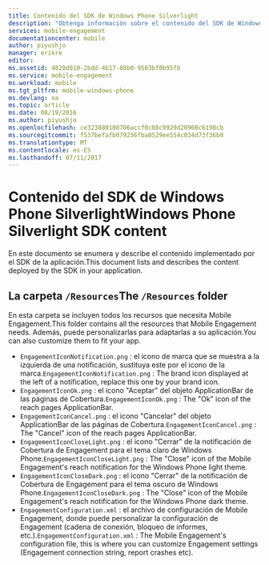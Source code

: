 ```yaml
---
title: Contenido del SDK de Windows Phone Silverlight
description: "Obtenga información sobre el contenido del SDK de Windows Phone Silverlight para Azure Mobile Engagement"
services: mobile-engagement
documentationcenter: mobile
author: piyushjo
manager: erikre
editor: 
ms.assetid: 4820d010-2bdd-4b17-88b0-9583bf0b95fb
ms.service: mobile-engagement
ms.workload: mobile
ms.tgt_pltfrm: mobile-windows-phone
ms.devlang: na
ms.topic: article
ms.date: 08/19/2016
ms.author: piyushjo
ms.openlocfilehash: ce323880100706accf0c08c9929d20908c6198cb
ms.sourcegitcommit: f537befafb079256fba0529ee554c034d73f36b0
ms.translationtype: MT
ms.contentlocale: es-ES
ms.lasthandoff: 07/11/2017
---
```

# <a name="windows-phone-silverlight-sdk-content"></a><span data-ttu-id="9389e-103">Contenido del SDK de Windows Phone Silverlight</span><span class="sxs-lookup"><span data-stu-id="9389e-103">Windows Phone Silverlight SDK content</span></span>
<span data-ttu-id="9389e-104">En este documento se enumera y describe el contenido implementado por el SDK de la aplicación.</span><span class="sxs-lookup"><span data-stu-id="9389e-104">This document lists and describes the content deployed by the SDK in your application.</span></span>

## <a name="the-resources-folder"></a><span data-ttu-id="9389e-105">La carpeta `/Resources`</span><span class="sxs-lookup"><span data-stu-id="9389e-105">The `/Resources` folder</span></span>
<span data-ttu-id="9389e-106">En esta carpeta se incluyen todos los recursos que necesita Mobile Engagement.</span><span class="sxs-lookup"><span data-stu-id="9389e-106">This folder contains all the resources that Mobile Engagement needs.</span></span> <span data-ttu-id="9389e-107">Además, puede personalizarlas para adaptarlas a su aplicación.</span><span class="sxs-lookup"><span data-stu-id="9389e-107">You can also customize them to fit your app.</span></span>

* <span data-ttu-id="9389e-108">`EngagementIconNotification.png` : el icono de marca que se muestra a la izquierda de una notificación, sustituya este por el icono de la marca.</span><span class="sxs-lookup"><span data-stu-id="9389e-108">`EngagementIconNotification.png` : The brand icon displayed at the left of a notification, replace this one by your brand icon.</span></span>
* <span data-ttu-id="9389e-109">`EngagementIconOk.png` : el icono "Aceptar" del objeto ApplicationBar de las páginas de Cobertura.</span><span class="sxs-lookup"><span data-stu-id="9389e-109">`EngagementIconOk.png` : The "Ok" icon of the reach pages ApplicationBar.</span></span>
* <span data-ttu-id="9389e-110">`EngagementIconCancel.png` : el icono "Cancelar" del objeto ApplicationBar de las páginas de Cobertura.</span><span class="sxs-lookup"><span data-stu-id="9389e-110">`EngagementIconCancel.png` : The "Cancel" icon of the reach pages ApplicationBar.</span></span>
* <span data-ttu-id="9389e-111">`EngagementIconCloseLight.png` : el icono "Cerrar" de la notificación de Cobertura de Engagement para el tema claro de Windows Phone.</span><span class="sxs-lookup"><span data-stu-id="9389e-111">`EngagementIconCloseLight.png` : The "Close" icon of the Mobile Engagement's reach notification for the Windows Phone light theme.</span></span>
* <span data-ttu-id="9389e-112">`EngagementIconCloseDark.png` : el icono "Cerrar" de la notificación de Cobertura de Engagement para el tema oscuro de Windows Phone.</span><span class="sxs-lookup"><span data-stu-id="9389e-112">`EngagementIconCloseDark.png` : The "Close" icon of the Mobile Engagement's reach notification for the Windows Phone dark theme.</span></span>
* <span data-ttu-id="9389e-113">`EngagementConfiguration.xml` : el archivo de configuración de Mobile Engagement, donde puede personalizar la configuración de Engagement (cadena de conexión, bloqueo de informes, etc.).</span><span class="sxs-lookup"><span data-stu-id="9389e-113">`EngagementConfiguration.xml` : The Mobile Engagement's configuration file, this is where you can customize Engagement settings (Engagement connection string, report crashes etc).</span></span>

